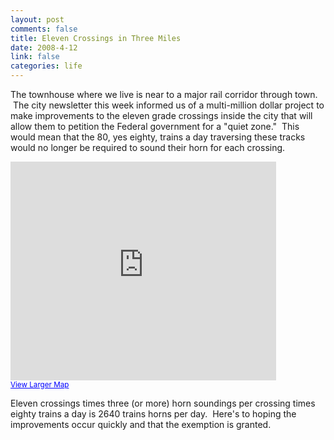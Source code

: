 ```yaml
--- 
layout: post
comments: false
title: Eleven Crossings in Three Miles
date: 2008-4-12
link: false
categories: life
---
```

The townhouse where we live is near to a major rail corridor through town.  The city newsletter this week informed us of a multi-million dollar project to make improvements to the eleven grade crossings inside the city that will allow them to petition the Federal government for a "quiet zone."  This would mean that the 80, yes eighty, trains a day traversing these tracks would no longer be required to sound their horn for each crossing.

<iframe width="425" height="350" frameborder="0" scrolling="no" marginheight="0" marginwidth="0" src="http://maps.google.com/maps/ms?ie=UTF8&amp;hl=en&amp;msa=0&amp;ll=38.900084,-94.824672&amp;spn=0.019772,0.037723&amp;msid=100068994361913546402.00044ab04034996de7265&amp;output=embed&amp;s=AARTsJrM6ovaWe0cWxw4CxkNGDZ8gMjXkQ"></iframe><br /><small><a href="http://maps.google.com/maps/ms?ie=UTF8&amp;hl=en&amp;msa=0&amp;ll=38.900084,-94.824672&amp;spn=0.019772,0.037723&amp;msid=100068994361913546402.00044ab04034996de7265&amp;source=embed" style="color:#0000FF;text-align:left">View Larger Map</a></small>

Eleven crossings times three (or more) horn soundings per crossing times eighty trains a day is 2640 trains horns per day.  Here's to hoping the improvements occur quickly and that the exemption is granted.
